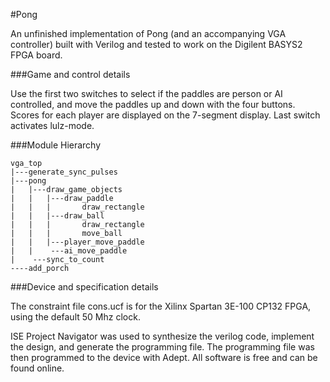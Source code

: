 #Pong

An unfinished implementation of Pong (and an accompanying VGA controller) built
with Verilog and tested to work on the Digilent BASYS2 FPGA board.

###Game and control details

Use the first two switches to select if the paddles are person or AI
controlled, and move the paddles up and down with the four buttons. Scores for
each player are displayed on the 7-segment display. Last switch activates
lulz-mode.

###Module Hierarchy

    vga_top
    |---generate_sync_pulses
    |---pong
    |   |---draw_game_objects
    |   |   |---draw_paddle
    |   |   |       draw_rectangle
    |   |   |---draw_ball
    |   |   |       draw_rectangle
    |   |   |       move_ball
    |   |   |---player_move_paddle
    |   |    ---ai_move_paddle
    |    ---sync_to_count   
    ----add_porch

###Device and specification details

The constraint file cons.ucf is for the Xilinx Spartan 3E-100 CP132 FPGA, using the default 50 Mhz clock.

ISE Project Navigator was used to synthesize the verilog code, implement
the design, and generate the programming file. The programming file was then
programmed to the device with Adept. All software is free and can be found
online.